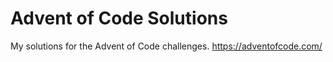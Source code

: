 # Advent of Code Solutions

My solutions for the Advent of Code challenges.
<https://adventofcode.com/>
